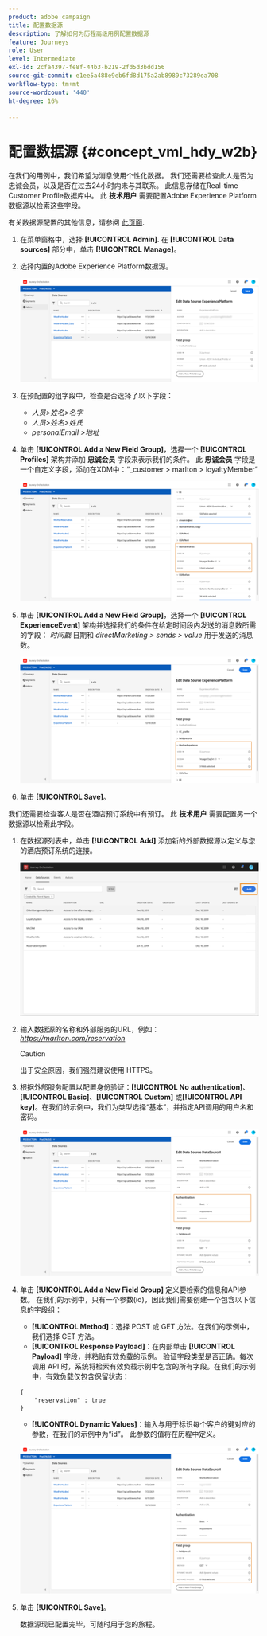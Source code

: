 ```yaml
---
product: adobe campaign
title: 配置数据源
description: 了解如何为历程高级用例配置数据源
feature: Journeys
role: User
level: Intermediate
exl-id: 2cfa4397-fe8f-44b3-b219-2fd5d3bdd156
source-git-commit: e1ee5a488e9eb6fd8d175a2ab8989c73289ea708
workflow-type: tm+mt
source-wordcount: '440'
ht-degree: 16%

---
```


# 配置数据源 {#concept_vml_hdy_w2b}

在我们的用例中，我们希望为消息使用个性化数据。 我们还需要检查此人是否为忠诚会员，以及是否在过去24小时内未与其联系。 此信息存储在Real-time Customer Profile数据库中。 此 **技术用户** 需要配置Adobe Experience Platform数据源以检索这些字段。

有关数据源配置的其他信息，请参阅 [此页面](../datasource/about-data-sources.md).

1. 在菜单窗格中，选择 **[!UICONTROL Admin]**. 在 **[!UICONTROL Data sources]** 部分中，单击 **[!UICONTROL Manage]**。
1. 选择内置的Adobe Experience Platform数据源。

   ![](../assets/journey23.png)

1. 在预配置的组字段中，检查是否选择了以下字段：

   * _人员>姓名>名字_
   * _人员>姓名>姓氏_
   * _personalEmail >地址_

1. 单击 **[!UICONTROL Add a New Field Group]**，选择一个 **[!UICONTROL Profiles]** 架构并添加 **忠诚会员** 字段来表示我们的条件。 此 **忠诚会员** 字段是一个自定义字段，添加在XDM中：“_customer > marlton > loyaltyMember”

   ![](../assets/journeyuc2_6.png)

1. 单击 **[!UICONTROL Add a New Field Group]**，选择一个 **[!UICONTROL ExperienceEvent]** 架构并选择我们的条件在给定时间段内发送的消息数所需的字段： _时间戳_ 日期和 _directMarketing > sends > value_ 用于发送的消息数。

   ![](../assets/journeyuc2_7.png)

1. 单击 **[!UICONTROL Save]**。

我们还需要检查客人是否在酒店预订系统中有预订。 此 **技术用户** 需要配置另一个数据源以检索此字段。

1. 在数据源列表中，单击 **[!UICONTROL Add]** 添加新的外部数据源以定义与您的酒店预订系统的连接。

   ![](../assets/journeyuc2_9.png)

1. 输入数据源的名称和外部服务的URL，例如： _https://marlton.com/reservation_

   >[!CAUTION]
   >
   >出于安全原因，我们强烈建议使用 HTTPS。

1. 根据外部服务配置以配置身份验证：**[!UICONTROL No authentication]**、**[!UICONTROL Basic]**、**[!UICONTROL Custom]** 或&#x200B;**[!UICONTROL API key]**。在我们的示例中，我们为类型选择“基本”，并指定API调用的用户名和密码。

   ![](../assets/journeyuc2_10.png)

1. 单击 **[!UICONTROL Add a New Field Group]** 定义要检索的信息和API参数。 在我们的示例中，只有一个参数(id)，因此我们需要创建一个包含以下信息的字段组：

   * **[!UICONTROL Method]**：选择 POST 或 GET 方法。在我们的示例中，我们选择 GET 方法。
   * **[!UICONTROL Response Payload]**：在内部单击 **[!UICONTROL Payload]** 字段，并粘贴有效负载的示例。 验证字段类型是否正确。每次调用 API 时，系统将检索有效负载示例中包含的所有字段。在我们的示例中，有效负载仅包含保留状态：

   ```
   {
       "reservation" : true
   }
   ```

   * **[!UICONTROL Dynamic Values]**：输入与用于标识每个客户的键对应的参数，在我们的示例中为“id”。 此参数的值将在历程中定义。

   ![](../assets/journeyuc2_11.png)

1. 单击 **[!UICONTROL Save]**。

   数据源现已配置完毕，可随时用于您的旅程。
